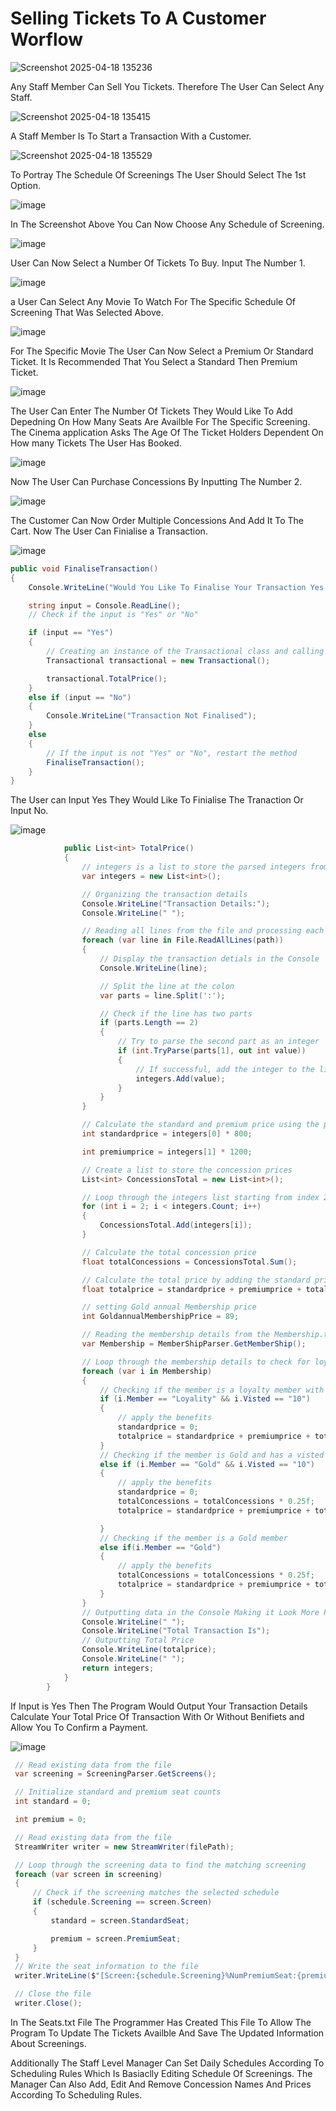 # Selling Tickets To A Customer Worflow

![Screenshot 2025-04-18 135236](https://github.com/user-attachments/assets/7fab9af7-ba37-4acc-a46f-89aafadd1348)

Any Staff Member Can Sell You Tickets. Therefore The User Can Select Any Staff. 

![Screenshot 2025-04-18 135415](https://github.com/user-attachments/assets/67e7d765-3a7d-47d1-9af5-7a1a4fa1400d)

A Staff Member Is To Start a Transaction With a Customer. 

![Screenshot 2025-04-18 135529](https://github.com/user-attachments/assets/f7cccfca-2fed-45fc-94c5-d521778a1002)

To Portray The Schedule Of Screenings The User Should Select The 1st Option. 

![image](https://github.com/user-attachments/assets/daaef0d2-e02c-4438-a03f-78f7841af455)

In The Screenshot Above You Can Now Choose Any Schedule of Screening.

![image](https://github.com/user-attachments/assets/39c6aabd-6f48-492b-80ff-0b683722e5e2)

User Can Now Select a Number Of Tickets To Buy. Input The Number 1.

![image](https://github.com/user-attachments/assets/d92fed59-4faa-47d9-be62-f98518cc9e58)

a User Can Select Any Movie To Watch For The Specific Schedule Of Screening That Was Selected Above. 

![image](https://github.com/user-attachments/assets/d5c7f985-5fbd-4648-a45d-35a55d3cbb84)

For The Specific Movie The User Can Now Select a Premium Or Standard Ticket. It Is Recommended That You Select a Standard Then Premium Ticket. 

![image](https://github.com/user-attachments/assets/7fd60bca-2c9c-46f4-b174-a1b600090f19)

The User Can Enter The Number Of Tickets They Would Like To Add Depedning On How Many Seats Are Availble For The Specific Screening. The Cinema application Asks The Age Of The Ticket Holders Dependent On How many Tickets The User Has Booked.   

![image](https://github.com/user-attachments/assets/39c6aabd-6f48-492b-80ff-0b683722e5e2)

Now The User Can Purchase Concessions By Inputting The Number 2.

![image](https://github.com/user-attachments/assets/ac9901df-dd91-4195-90d4-c45d3ed60788)

The Customer Can Now Order Multiple Concessions And Add It To The Cart. Now The User Can Finialise a Transaction. 

![image](https://github.com/user-attachments/assets/bf6b0b89-334a-42b8-88d9-107c86915747)

~~~cs
public void FinaliseTransaction()
{
    Console.WriteLine("Would You Like To Finalise Your Transaction Yes Or No");

    string input = Console.ReadLine();
    // Check if the input is "Yes" or "No"

    if (input == "Yes")
    {
        // Creating an instance of the Transactional class and calling the TotalPrice method
        Transactional transactional = new Transactional();

        transactional.TotalPrice();
    }
    else if (input == "No")
    {
        Console.WriteLine("Transaction Not Finalised");
    }
    else
    {
        // If the input is not "Yes" or "No", restart the method
        FinaliseTransaction();
    }
}
~~~
The User can Input Yes They Would Like To Finialise The Tranaction Or Input No.

![image](https://github.com/user-attachments/assets/41d63c06-cd15-476b-89fb-ea1a5472f9e1)
```cs
            public List<int> TotalPrice()
            {
                // integers is a list to store the parsed integers from the file
                var integers = new List<int>();

                // Organizing the transaction details
                Console.WriteLine("Transaction Details:");
                Console.WriteLine(" ");

                // Reading all lines from the file and processing each line
                foreach (var line in File.ReadAllLines(path))
                {
                    // Display the transaction detials in the Console
                    Console.WriteLine(line);

                    // Split the line at the colon
                    var parts = line.Split(':');

                    // Check if the line has two parts
                    if (parts.Length == 2)
                    {
                        // Try to parse the second part as an integer
                        if (int.TryParse(parts[1], out int value))
                        {
                            // If successful, add the integer to the list
                            integers.Add(value);
                        }
                    }
                }

                // Calculate the standard and premium price using the parsed data
                int standardprice = integers[0] * 800;

                int premiumprice = integers[1] * 1200;

                // Create a list to store the concession prices
                List<int> ConcessionsTotal = new List<int>();

                // Loop through the integers list starting from index 2 to get the concession prices. Adding the concession prices to the ConcessionsTotal list
                for (int i = 2; i < integers.Count; i++)
                {
                    ConcessionsTotal.Add(integers[i]);
                }

                // Calculate the total concession price
                float totalConcessions = ConcessionsTotal.Sum();

                // Calculate the total price by adding the standard price, premium price, and total concession price
                float totalprice = standardprice + premiumprice + totalConcessions;

                // setting Gold annual Membership price
                int GoldannualMembershipPrice = 89;

                // Reading the membership details from the Membership.txt file Using a Parser
                var Membership = MemberShipParser.GetMemberShip();

                // Loop through the membership details to check for loyalty or gold membership
                foreach (var i in Membership)
                {
                    // Checking if the member is a loyalty member with a visted count of 10
                    if (i.Member == "Loyality" && i.Visted == "10")
                    {
                        // apply the benefits
                        standardprice = 0;
                        totalprice = standardprice + premiumprice + totalConcessions;
                    }
                    // Checking if the member is Gold and has a visted count of 10
                    else if (i.Member == "Gold" && i.Visted == "10")
                    {
                        // apply the benefits
                        standardprice = 0;
                        totalConcessions = totalConcessions * 0.25f;
                        totalprice = standardprice + premiumprice + totalConcessions + GoldannualMembershipPrice;

                    }
                    // Checking if the member is a Gold member
                    else if(i.Member == "Gold")
                    {
                        // apply the benefits
                        totalConcessions = totalConcessions * 0.25f;
                        totalprice = standardprice + premiumprice + totalConcessions + GoldannualMembershipPrice;
                    }
                }
                // Outputting data in the Console Making it Look More Professional
                Console.WriteLine(" ");
                Console.WriteLine("Total Transaction Is");
                // Outputting Total Price
                Console.WriteLine(totalprice);
                Console.WriteLine(" ");
                return integers;
            }
        }
```

If Input is Yes Then The Program Would Output Your Transaction Details Calculate Your Total Price Of Transaction With Or Without Benifiets and Allow You To Confirm a Payment.

![image](https://github.com/user-attachments/assets/9b4aa0db-3223-414e-a706-6f1e4aaa58fb)
~~~cs
 // Read existing data from the file
 var screening = ScreeningParser.GetScreens();

 // Initialize standard and premium seat counts
 int standard = 0;

 int premium = 0;

 // Read existing data from the file
 StreamWriter writer = new StreamWriter(filePath);

 // Loop through the screening data to find the matching screening
 foreach (var screen in screening)
 {
     // Check if the screening matches the selected schedule
     if (schedule.Screening == screen.Screen)
     {
         standard = screen.StandardSeat;

         premium = screen.PremiumSeat;
     }
 }
 // Write the seat information to the file
 writer.WriteLine($"[Screen:{schedule.Screening}%NumPremiumSeat:{premium}%NumStandardSeat:{standard}]");

 // Close the file
 writer.Close();
~~~
In The Seats.txt File The Programmer Has Created This File To Allow The Program To Update The Tickets Availble And Save The Updated Information About Screenings.

Additionally The Staff Level Manager Can Set Daily Schedules According To Scheduling Rules Which Is Basiaclly Editing Schedule Of Screenings. The Manager Can Also Add, Edit And Remove Concession Names And Prices According To Scheduling Rules. 

























